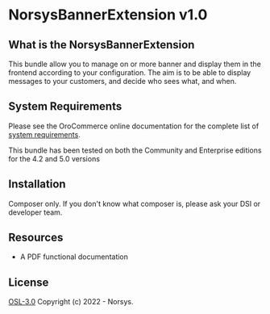 NorsysBannerExtension v1.0
==============================

What is the NorsysBannerExtension
--------------------

This bundle allow you to manage on or more banner and display them in the frontend according to your configuration. The aim is to be able to display messages to your customers, and decide who sees what, and when.

System Requirements
-------------------

Please see the OroCommerce online documentation for the complete list of [system requirements](https://doc.oroinc.com/backend/setup/system-requirements/).

This bundle has been tested on both the Community and Enterprise editions for the 4.2 and 5.0 versions

Installation
------------

Composer only. If you don't know what composer is, please ask your DSI or developer team.

Resources
---------

  * A PDF functional documentation

License
-------
 
[OSL-3.0](LICENSE) Copyright (c) 2022 - Norsys.
